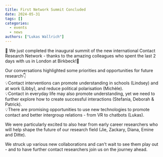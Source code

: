 ```yaml
---
title: First Network Summit Concluded
date: 2024-05-31
tags: []
categories: 
  - events
  - news
authors: ["Lukas Wallrich"]
---
```


🌟 We just completed the inaugural summit of the new international Contact Research Network - thanks to the amazing colleagues who spent the last 2 days with us in London at Birkbeck!🌟  

Our conversations highlighted some priorities and opportunities for future research👇  
💡Contact interventions can promote understanding in schools (Lindsey) and at work (Libby), and reduce political polarisation (Michèle).  
💡Contact in everyday life may also promote understanding, yet we need to further explore how to create successful interactions (Stefania, Deborah & Patrick).  
💡There are promising opportunities to use new technologies to promote contact and better intergroup relations - from VR to chatbots (Lukas).  

We were particularly excited to also hear from early career researchers who will help shape the future of our research field (Jie, Zackary, Diana, Emine and Ditte).  

We struck up various new collaborations and can't wait to see them play out - and to have further contact researchers join us on the journey ahead.
